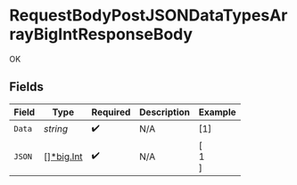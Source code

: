 # RequestBodyPostJSONDataTypesArrayBigIntResponseBody

OK


## Fields

| Field                                         | Type                                          | Required                                      | Description                                   | Example                                       |
| --------------------------------------------- | --------------------------------------------- | --------------------------------------------- | --------------------------------------------- | --------------------------------------------- |
| `Data`                                        | *string*                                      | :heavy_check_mark:                            | N/A                                           | [1]                                           |
| `JSON`                                        | [][*big.Int](https://pkg.go.dev/math/big#Int) | :heavy_check_mark:                            | N/A                                           | [<br/>1<br/>]                                 |